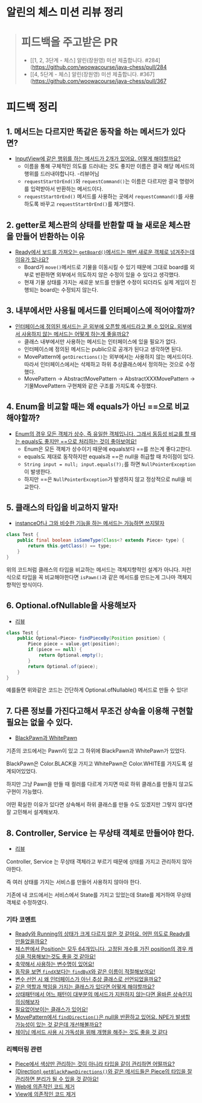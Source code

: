 # 알린의 체스 미션 리뷰 정리

> # 피드백을 주고받은 PR
> - [[1, 2, 3단계 - 체스] 알린(장원영) 미션 제출합니다. #284](https://github.com/woowacourse/java-chess/pull/284
> - [[4, 5단계 - 체스] 알린(장원영) 미션 제출합니다. #367](https://github.com/woowacourse/java-chess/pull/367

# 피드백 정리

## 1. 메서드는 다르지만 똑같은 동작을 하는 메서드가 있다면?

- [InputView에 같은 행위를 하는 메서드가 2개가 있어요. 어떻게 해야할까요?](https://github.com/woowacourse/java-chess/pull/284#discussion_r836382240)
    - 이름을 통해 구체적인 의도를 드러내는 것도 좋지만 이름은 결국 해당 메서드의 행위를 드러내야합니다. -리뷰어님
    - `requestStartOrEnd()`와 `requestCommand()`는 이름은 다르지만 결국 명령어를 입력받아서 반환하는 메서드이다.
    - `requestStartOrEnd()` 메서드를 사용하는 곳에서 `requestCommand()`를 사용하도록 바꾸고 `requestStartOrEnd()`를 제거했다.

## 2. getter로 체스판의 상태를 반환할 때 늘 새로운 체스판을 만들어 반환하는 이유

- [Ready에서 보드를 가져오는 `getBoard()`메서드는 매번 새로운 객체로 넘겨주는데 이유가 있나요?](https://github.com/woowacourse/java-chess/pull/284#discussion_r836412928)
    - Board가 `move()`메서드로 기물을 이동시킬 수 있기 때문에 그대로 board를 외부로 반환하면 외부에서 의도하지 않은 수정이 있을 수 있다고 생각했다.
    - 현재 기물 상태를 가지는 새로운 보드를 만들면 수정이 되더라도 실제 게임이 진행되는 board는 수정되지 않는다.

## 3. 내부에서만 사용될 메서드를 인터페이스에 적어야할까?

- [인터페이스에 정의된 메서드는 곧 외부에 오픈할 메서드라고 볼 수 있어요. 외부에서 사용하지 않는 메서드는 어떻게 하는게 좋을까요?](https://github.com/woowacourse/java-chess/pull/284#discussion_r836421730)
    - 클래스 내부에서만 사용하는 메서드는 인터페이스에 있을 필요가 없다.
    - 인터페이스에 정의된 메서드는 public으로 공개가 된다고 생각하면 된다.
    - MovePattern에 `getDirections()`는 외부에서는 사용하지 않는 메서드이다. 따라서 인터페이스에서는 삭제하고 하위 추상클래스에서 정의하는 것으로 수정했다.
    - MovePattern -> AbstractMovePattern -> AbstractXXXMovePattern -> 기물MovePattern 구현체와 같은 구조를 가지도록 수정했다.

## 4. Enum을 비교할 때는 왜 equals가 아닌 ==으로 비교해야할까?

- [Enum의 경우 모든 객체가 상수, 즉 유일한 객체입니다. 그래서 동등성 비교를 할 때는 equals도 좋지만 ==으로 처리하는 것이 좋아보여요!](https://github.com/woowacourse/java-chess/pull/284#discussion_r836427105)
    - Enum은 모든 객체가 상수이기 때문에 equals보다 ==를 쓰는게 좋다고한다.
    - equals도 제대로 동작하지만 equals과 ==은 null을 취급할 때 차이점이 있다.
    - `String input = null; input.equals(?);`를 하면 `NullPointerException`이 발생한다.
    - 하지만 ==은 `NullPointerException`가 발생하지 않고 정상적으로 null을 비교한다.

## 5. 클래스의 타입을 비교하지 말자!

- [instanceOf나 그와 비슷한 기능을 하는 메서드는 가능하면 쓰지말자](https://github.com/woowacourse/java-chess/pull/284#discussion_r839835648)

```java
class Test {
    public final boolean isSameType(Class<? extends Piece> type) {
        return this.getClass() == type;
    }
}
```

위의 코드처럼 클래스의 타입을 비교하는 메서드는 객체지향적인 설계가 아니다. 저런 식으로 타입을 꼭 비교해야한다면 `isPawn()`과 같은 메서드를 만드는게 그나마 객체지향적인 방식이다.

## 6. Optional.ofNullable을 사용해보자

- [리뷰](https://github.com/woowacourse/java-chess/pull/284#discussion_r839846298)

```java
class Test {
    public Optional<Piece> findPieceBy(Position position) {
        Piece piece = value.get(position);
        if (piece == null) {
            return Optional.empty();
        }
        return Optional.of(piece);
    }
}
```

예를들면 위와같은 코드는 간단하게 Optional.ofNullable() 메서드로 만들 수 있다!

## 7. 다른 정보를 가진다고해서 무조건 상속을 이용해 구현할 필요는 없을 수 있다.

- [BlackPawn과 WhitePawn](https://github.com/woowacourse/java-chess/pull/284#discussion_r839863334)

기존의 코드에서는 Pawn이 있고 그 하위에 BlackPawn과 WhitePawn가 있었다.

BlackPawn은 Color.BLACK을 가지고 WhitePawn은 Color.WHITE를 가지도록 설계되어있었다. 

하지만 그냥 Pawn을 만들 때 컬러를 다르게 가지면 따로 하위 클래스를 만들지 않고도 구현이 가능했다.

어떤 확실한 이유가 있다면 상속해서 하위 클래스를 만들 수도 있겠지만 그렇지 않다면 잘 고민해서 설계해보자.

## 8. Controller, Service 는 무상태 객체로 만들어야 한다.

- [리뷰](https://github.com/woowacourse/java-chess/pull/367#discussion_r845165365)

Controller, Service 는 무상태 객체라고 부르기 때문에 상태를 가지고 관리하지 않아야한다.

즉 여러 상태를 가지는 서비스를 만들어 사용하지 않아야 한다. 

기존에 내 코드에서는 서비스에서 State를 가지고 있었는데 State를 제거하여 무상태 객체로 수정하였다.

### 기타 코멘트

- [Ready와 Running의 상태가 크게 다르지 않은 것 같아요. 어떤 의도로 Ready를 만들었을까요?](https://github.com/woowacourse/java-chess/pull/284#discussion_r836412677)
- [체스판에서 Position는 모두 64개입니다. 고정된 개수를 가진 position의 경우 캐싱을 적용해보는것도 좋을 것 같아요!](https://github.com/woowacourse/java-chess/pull/284#discussion_r836428171)
- [축약해서 사용하는 변수명이 있어요!](https://github.com/woowacourse/java-chess/pull/284#discussion_r836414181)
- [동작을 보면 `findX`보다는 `findByX`와 같은 이름이 적절해보여요!](https://github.com/woowacourse/java-chess/pull/284#discussion_r836431031)
- [변수 선언 시 왜 인터페이스가 아닌 추상 클래스로 선언되었을까요?](https://github.com/woowacourse/java-chess/pull/284#discussion_r836420905)
- [같은 역할과 책임을 가지는 클래스가 있다면 어떻게 해야할까요?](https://github.com/woowacourse/java-chess/pull/284#discussion_r836423333)
- [상태패턴에서 어느 패턴이 대부분의 메서드가 지원하지 않는다면 올바른 상속인지 의심해보자](https://github.com/woowacourse/java-chess/pull/284#discussion_r836426212)
- [필요없어보이는 클래스가 있어요!](https://github.com/woowacourse/java-chess/pull/284#discussion_r836428821)
- [MovePattern에서 `findDirection()`은 null을 반환하고 있어요. NPE가 발생할 가능성이 있는 것 같은데 개선해볼까요?](https://github.com/woowacourse/java-chess/pull/284#discussion_r836422645)
- [체이닝 메서드 사용 시 가독성을 위해 개행을 해주는 것도 좋을 것 같다](https://github.com/woowacourse/java-chess/pull/367#discussion_r845109396)

### 리펙터링 관련

- [Piece에서 색상만 관리하는 것이 아니라 타입을 같이 관리하면 어떨까요?](https://github.com/woowacourse/java-chess/pull/284#discussion_r836420176)
- [(Direction) `getBlackPawnDirections()`와 같은 메서드들은 Piece의 타입을 잘 관리하면 분리가 될 수 있을 것 같아요!](https://github.com/woowacourse/java-chess/pull/284#discussion_r836429405)
- [Web에 의존적인 코드 제거](https://github.com/woowacourse/java-chess/pull/367#discussion_r845114742)
- [View에 의존적인 코드 제거](https://github.com/woowacourse/java-chess/pull/367#discussion_r845122712)
